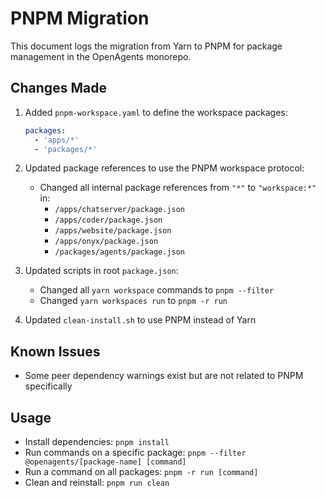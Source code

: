 # PNPM Migration

This document logs the migration from Yarn to PNPM for package management in the OpenAgents monorepo.

## Changes Made

1. Added `pnpm-workspace.yaml` to define the workspace packages:
   ```yaml
   packages:
     - 'apps/*'
     - 'packages/*'
   ```

2. Updated package references to use the PNPM workspace protocol:
   - Changed all internal package references from `"*"` to `"workspace:*"` in:
     - `/apps/chatserver/package.json`
     - `/apps/coder/package.json`
     - `/apps/website/package.json`
     - `/apps/onyx/package.json`
     - `/packages/agents/package.json`

3. Updated scripts in root `package.json`:
   - Changed all `yarn workspace` commands to `pnpm --filter`
   - Changed `yarn workspaces run` to `pnpm -r run`

4. Updated `clean-install.sh` to use PNPM instead of Yarn

## Known Issues

- Some peer dependency warnings exist but are not related to PNPM specifically

## Usage

- Install dependencies: `pnpm install`
- Run commands on a specific package: `pnpm --filter @openagents/[package-name] [command]`
- Run a command on all packages: `pnpm -r run [command]`
- Clean and reinstall: `pnpm run clean`
